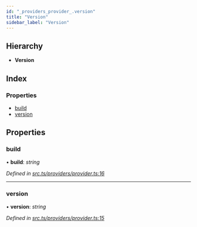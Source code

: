 ```yaml
---
id: "_providers_provider_.version"
title: "Version"
sidebar_label: "Version"
---
```


## Hierarchy

* **Version**

## Index

### Properties

* [build](_providers_provider_.version.md#build)
* [version](_providers_provider_.version.md#version)

## Properties

###  build

• **build**: *string*

*Defined in [src.ts/providers/provider.ts:16](https://github.com/nearprotocol/nearlib/blob/476d416/src.ts/providers/provider.ts#L16)*

___

###  version

• **version**: *string*

*Defined in [src.ts/providers/provider.ts:15](https://github.com/nearprotocol/nearlib/blob/476d416/src.ts/providers/provider.ts#L15)*
